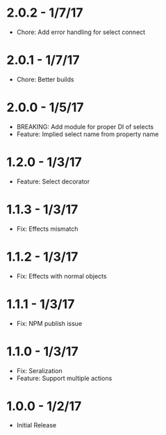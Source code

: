 # 2.0.2 - 1/7/17
- Chore: Add error handling for select connect

# 2.0.1 - 1/7/17
- Chore: Better builds

# 2.0.0 - 1/5/17
- BREAKING: Add module for proper DI of selects
- Feature: Implied select name from property name

# 1.2.0 - 1/3/17
- Feature: Select decorator

# 1.1.3 - 1/3/17
- Fix: Effects mismatch

# 1.1.2 - 1/3/17
- Fix: Effects with normal objects

# 1.1.1 - 1/3/17
- Fix: NPM publish issue

# 1.1.0 - 1/3/17
- Fix: Seralization
- Feature: Support multiple actions

# 1.0.0 - 1/2/17
- Initial Release